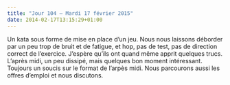 ```yaml
---
title: "Jour 104 — Mardi 17 février 2015"
date: 2014-02-17T13:15:29+01:00
---
```


Un kata sous forme de mise en place d’un jeu. Nous nous laissons
déborder par un peu trop de bruit et de fatigue, et hop, pas de test,
pas de direction correct de l’exercice. J’espère qu’ils ont quand même
apprit quelques trucs. L’après midi, un peu dissipé, mais quelques bon
moment intéressant. Toujours un soucis sur le format de l’arpès midi.
Nous parcourons aussi les offres d’emploi et nous discutons.


